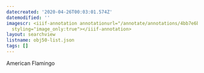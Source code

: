 ```yaml
---
datecreated: '2020-04-26T00:03:01.574Z'
datemodified: ''
imagescr: <iiif-annotation annotationurl="/annotate/annotations/4bb7e6ba-8751-11ea-bf30-5254008afee6.json"
  styling="image_only:true"></iiif-annotation>
layout: searchview
listname: obj50-list.json
tags: []
---
```

American Flamingo
